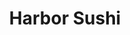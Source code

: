 ---
layout: place
title: "Harbor Sushi"
permalink: /alaska/unalaska/harbor-sushi.html
stateAbbr: AK
stateName: Alaska
cityName: Unalaska
seo:
  name: "Harbor Sushi"
  type: Restaurant
  links: https://www.grandaleutian.com/food-drink/
description: "Harbor Sushi serves delicious sushi in Unalaska, Alaska. Try fresh Japanese dishes for a great dining experience. "
place_id: ChIJNy9XsTW3q1cRICMZ63ynUgk
photos:
  - name: >-
      places/ChIJNy9XsTW3q1cRICMZ63ynUgk/photos/AeeoHcKROOLunrGFRKtpjIrTpKR2muhdZq3jz4NjNflz7uPLwiePuwQFiLmNmtYH1xr47LP9oZ12XvxpeQSL6lc0OPy97eG5G6yCnMqM21FVC2KyblBn--lXrOUC3AQxFbbHVoGdtI5c2IVpjnqTS_U1oT0RN43VsxHrKQ-E4poPdSlp2W195oc-s3NfxNrPMQKZk2H0RsvZe4ZbAIycjTScqDxC3XPByi8GlnvT0nRhFqhAaagqrHmL7NkK0XFGKaNuFAATC3qFFq0IgygF7CZ8lf4iPGzSydHw_LCkUHzMtK3Obfg3kEVUv7_bcx_P0gNV5-v6falgov78fRqkDSVzmt_Q-nDvS_wysPt-SZKVzBtsU0AJOSrQPOBef4VVGnaJyoInfaqGtiykK9xO4RlMpOhxOXnwN2Wum89Ncscuag02PPxs
    widthPx: 3264
    heightPx: 1836
    authorAttributions:
      - displayName: Beth Mek
        uri: https://maps.google.com/maps/contrib/113286255431750172624
        photoUri: >-
          https://lh3.googleusercontent.com/a/ACg8ocLVJ2J4P_NgxSVHCzDoLl2HfRk_IoUvKIczqXky1BPxpGdBVA=s100-p-k-no-mo
    flagContentUri: >-
      https://www.google.com/local/imagery/report/?cb_client=maps_api_places.places_api&image_key=!1e10!2sCIHM0ogKEICAgICiisz_zQE&hl=en-US
    googleMapsUri: >-
      https://www.google.com/maps/place//data=!3m4!1e2!3m2!1sCIHM0ogKEICAgICiisz_zQE!2e10!4m2!3m1!1s0x57abb735b1572f37:0x952a77ceb192320
  - name: >-
      places/ChIJNy9XsTW3q1cRICMZ63ynUgk/photos/AeeoHcKzzYYiqeUptBm3pVogGcxz7y6rPEqyPirVcoAICe1eIc9QvNeGeyZNytbAANLaA5hbTjyZMwsqw7gWU3zTlepMdEUrjHwd27hZbjtJOdWiyiw_1ks2QXsT6VqvjXKIWtg5kAIvr6aAw9vkih8YohS0DV3Yk0zOHY2Eq89-zouGcHFtL7e8nDEEJgpFtffsIUB9nICKveyxcyHM4wrPcqumNeGFfRmaLl0O7LFVI5LIjtC9iam9s8sTngqtfQzBBvBG6ZogEI0ZbMIZlo5LnGkBXjt3HeN_95XlOejDK0Qcpw
    widthPx: 2016
    heightPx: 1512
    authorAttributions:
      - displayName: Harbor Sushi
        uri: https://maps.google.com/maps/contrib/117197625790872560352
        photoUri: >-
          https://lh3.googleusercontent.com/a-/ALV-UjXxPdtc9f93oOzfdZPrd5rwIcSJhgz30XNgehtKw0gCojtaCzhI=s100-p-k-no-mo
    flagContentUri: >-
      https://www.google.com/local/imagery/report/?cb_client=maps_api_places.places_api&image_key=!1e10!2sAF1QipMAi3K-PoH7GLbmXHY40LY1oRpFrrYBSziPuJaE&hl=en-US
    googleMapsUri: >-
      https://www.google.com/maps/place//data=!3m4!1e2!3m2!1sAF1QipMAi3K-PoH7GLbmXHY40LY1oRpFrrYBSziPuJaE!2e10!4m2!3m1!1s0x57abb735b1572f37:0x952a77ceb192320
  - name: >-
      places/ChIJNy9XsTW3q1cRICMZ63ynUgk/photos/AeeoHcKcM2dss_sZ5y87TFIXn9l-FTxNqt52qN_DJeD-MhIOJzyRdmOAFAyTF7sXiF_oR3bYibZycMAfCWsvuksq6Zj47CpB3bxN01Eso5Ma-2T_xyO_z6TwAFPFdf9BMgs8wGeF6Plal-5CcnkEOrvvrTyYEMmDCyyv1tZfrw7zaPhdFXGZY3YC8qj8rzY3jXFFnIz-heS76_FCCc6EXvjnQ2Bkr8h98nKnIrcCxJpvducqjvvyBlGd60uNr1oNH5Nib9WjWfSz_6whEbVIPlY6PfJPbDYKdRMHvluWQH4-fuRgVw
    widthPx: 3024
    heightPx: 4032
    authorAttributions:
      - displayName: Harbor Sushi
        uri: https://maps.google.com/maps/contrib/117197625790872560352
        photoUri: >-
          https://lh3.googleusercontent.com/a-/ALV-UjXxPdtc9f93oOzfdZPrd5rwIcSJhgz30XNgehtKw0gCojtaCzhI=s100-p-k-no-mo
    flagContentUri: >-
      https://www.google.com/local/imagery/report/?cb_client=maps_api_places.places_api&image_key=!1e10!2sAF1QipNqRoulZYzQIe9gdD6n7NM-465iRKiA8QaLkrUP&hl=en-US
    googleMapsUri: >-
      https://www.google.com/maps/place//data=!3m4!1e2!3m2!1sAF1QipNqRoulZYzQIe9gdD6n7NM-465iRKiA8QaLkrUP!2e10!4m2!3m1!1s0x57abb735b1572f37:0x952a77ceb192320
  - name: >-
      places/ChIJNy9XsTW3q1cRICMZ63ynUgk/photos/AeeoHcKnmsjuBbljL-ywJv4D5Wqu1dc6O2uYI3HYrde_9vW0IzmhUi-QCOIkFOrHXrouS9mTEz9-OfBCq24iG7bMRmyQ7ek8o0NKB0usQuEyR3Ff8fkQn0uSNJEMqWorsGNhv07Lbm9ORdqe62RIEYNy2YdFDcmME5XexIiZsvMJGNJP7waAe5VmpFpc7ii1yQAbpXM3579_emSYwItIGnlZj_F-Fe6lBklp9kJrMA2FoUzWGaJdiKeVkjoluqp2dxFdm-CdVFuSBVUremcZae_16kyC7Jbj5yUZ5yTw5KjtF-FH6A
    widthPx: 2016
    heightPx: 1512
    authorAttributions:
      - displayName: Harbor Sushi
        uri: https://maps.google.com/maps/contrib/117197625790872560352
        photoUri: >-
          https://lh3.googleusercontent.com/a-/ALV-UjXxPdtc9f93oOzfdZPrd5rwIcSJhgz30XNgehtKw0gCojtaCzhI=s100-p-k-no-mo
    flagContentUri: >-
      https://www.google.com/local/imagery/report/?cb_client=maps_api_places.places_api&image_key=!1e10!2sAF1QipOmwLbKh5mkhcNyjHjqGlSFHem6q0jTNVOaUVmb&hl=en-US
    googleMapsUri: >-
      https://www.google.com/maps/place//data=!3m4!1e2!3m2!1sAF1QipOmwLbKh5mkhcNyjHjqGlSFHem6q0jTNVOaUVmb!2e10!4m2!3m1!1s0x57abb735b1572f37:0x952a77ceb192320
  - name: >-
      places/ChIJNy9XsTW3q1cRICMZ63ynUgk/photos/AeeoHcI0YLVagg5hveilymwXk7cdLFow2tJU6_JCf82xleLjjOpwHXzUZSWYmh8_JyZpAuTViG_i1szz4ULbDCVVCkgYTQDnlXODMjy8FSkoyOrT7roMf5FOnpdI1odwegn2pwWEQxy02eXUICJrDMkg__rlGRSOYUDmwBTgjhSEi5Xq4890dgJBMItEkvEUCza_Q7Y6tkb9zU18W3_BtAWlJaZKqYi_oPAeRhwngqN5zyAIeyxmzgeFHsXBPbbPNCJ7sqr7ZWQO2sVufpLroxIn7ssL8438UvsWbC0SHiApLE6E8Q
    widthPx: 4030
    heightPx: 3022
    authorAttributions:
      - displayName: Harbor Sushi
        uri: https://maps.google.com/maps/contrib/117197625790872560352
        photoUri: >-
          https://lh3.googleusercontent.com/a-/ALV-UjXxPdtc9f93oOzfdZPrd5rwIcSJhgz30XNgehtKw0gCojtaCzhI=s100-p-k-no-mo
    flagContentUri: >-
      https://www.google.com/local/imagery/report/?cb_client=maps_api_places.places_api&image_key=!1e10!2sAF1QipP49VkUOzb537DoOV8oT-oqq0Kj8EA_tau0YbX_&hl=en-US
    googleMapsUri: >-
      https://www.google.com/maps/place//data=!3m4!1e2!3m2!1sAF1QipP49VkUOzb537DoOV8oT-oqq0Kj8EA_tau0YbX_!2e10!4m2!3m1!1s0x57abb735b1572f37:0x952a77ceb192320
  - name: >-
      places/ChIJNy9XsTW3q1cRICMZ63ynUgk/photos/AeeoHcLUax2Mt3D4D7CWADepW7ftl1uW0RlxU6RssrxunS585LSy7SlkEfo-rx2dUFrRJAjf4ilR88e3GIgQPwLXb2OFEktvc__eNlhs8hm3MvlhK3MxWrYlsAjiH9N_A95_SdYOSsMsA2mKKaA2MbMJDjAWntYH_oJIHAls9iGcMlZ6x_98R5IiPskMnhmlQ-TZsPIBjPKd_1P5iFnZQZ0Sd262OzSh9wmJ2N0vwFbOpuTMGUvpkb-O7yrrD5pVYNLiKkwpUY8ZHmZNrYHRcLVzowCUK9jJi8hwcQaeG0Gq2J3g43FZekxRd-SGnjBTVvOJy6pS7GGWbt4x7IS18IboySwiPCr7SeeQwtzndtCrp8P1kLXy_jEEiS0IQpSFYQwMR8I1Q8ABqJvZA_fnWu-Lax-4VQKof2U1oHssUpY5OaM
    widthPx: 4032
    heightPx: 3024
    authorAttributions:
      - displayName: Dabbie Mateo
        uri: https://maps.google.com/maps/contrib/118283600296649181150
        photoUri: >-
          https://lh3.googleusercontent.com/a-/ALV-UjWizdc_Oo9KMJRYReCssbe-Tl_XgcG1uRLR6uNGziKxl_fvXoI=s100-p-k-no-mo
    flagContentUri: >-
      https://www.google.com/local/imagery/report/?cb_client=maps_api_places.places_api&image_key=!1e10!2sCIHM0ogKEICAgIDEg9uHMw&hl=en-US
    googleMapsUri: >-
      https://www.google.com/maps/place//data=!3m4!1e2!3m2!1sCIHM0ogKEICAgIDEg9uHMw!2e10!4m2!3m1!1s0x57abb735b1572f37:0x952a77ceb192320
  - name: >-
      places/ChIJNy9XsTW3q1cRICMZ63ynUgk/photos/AeeoHcI9RBqzWN4BqQ992tHGs4ZHM11CXZqYLsJUTSM-FbpWDgxqzVi_IIqRp7eXJJW5e-w-1h6RZYO3jO3x0FPJkhe1PTrI_4MUMjWqG--fkgiKHz1YmNYXfqfZp84SISu-cZ8ozjg8-YeiDbNY0ysujp24csjUrmC7NKDIYV3EKPDpgWa-dEQCGKPvvhbMoaoIkwKGEm9uzN06l74YlfqgZ8UYTWSqlAc1Cj7twsGkSSvZIgkkkJzD6d09md59vn7CBEteKdFA8x72OjbVlhmt5j6UqkUYQ_hmcQbVK4TDd3yHhg
    widthPx: 2016
    heightPx: 1512
    authorAttributions:
      - displayName: Harbor Sushi
        uri: https://maps.google.com/maps/contrib/117197625790872560352
        photoUri: >-
          https://lh3.googleusercontent.com/a-/ALV-UjXxPdtc9f93oOzfdZPrd5rwIcSJhgz30XNgehtKw0gCojtaCzhI=s100-p-k-no-mo
    flagContentUri: >-
      https://www.google.com/local/imagery/report/?cb_client=maps_api_places.places_api&image_key=!1e10!2sAF1QipMzmKP2_Btm2F4nrZKog9O7jFEOxVg8CC-kPxTC&hl=en-US
    googleMapsUri: >-
      https://www.google.com/maps/place//data=!3m4!1e2!3m2!1sAF1QipMzmKP2_Btm2F4nrZKog9O7jFEOxVg8CC-kPxTC!2e10!4m2!3m1!1s0x57abb735b1572f37:0x952a77ceb192320
  - name: >-
      places/ChIJNy9XsTW3q1cRICMZ63ynUgk/photos/AeeoHcI8lV7OlJsPHwdFyCbZMb9dTcREt86tV0c2a5vLDnkRrczqc5G0xzEMN9RGukJLL37x1mg6f0ESaujtDIW1GsQfkQQYsqkNk_L8mOTjbdkR_A9HL5MvUVegSoYmdzurT3ldIEB8SV3wvzrlws6S8cL6bRA7lj_L0QQ56nGbTurGQ8ouAEdIcA8UJ9f7gMwLd5tWcXTM6tsv549K6R1D8N47W4fV5iSKSnZfhfYWzASCbN_RBciLtBUg0UWlPPhedBNDLoQezFn_yPd5kUH_q2hb2X9nUcACCiCcBrKIhX2tnQ
    widthPx: 1024
    heightPx: 576
    authorAttributions:
      - displayName: Harbor Sushi
        uri: https://maps.google.com/maps/contrib/117197625790872560352
        photoUri: >-
          https://lh3.googleusercontent.com/a-/ALV-UjXxPdtc9f93oOzfdZPrd5rwIcSJhgz30XNgehtKw0gCojtaCzhI=s100-p-k-no-mo
    flagContentUri: >-
      https://www.google.com/local/imagery/report/?cb_client=maps_api_places.places_api&image_key=!1e10!2sAF1QipOzyMN6GEPPrKpSfmAkGJKj708oOxgLjttDLfCS&hl=en-US
    googleMapsUri: >-
      https://www.google.com/maps/place//data=!3m4!1e2!3m2!1sAF1QipOzyMN6GEPPrKpSfmAkGJKj708oOxgLjttDLfCS!2e10!4m2!3m1!1s0x57abb735b1572f37:0x952a77ceb192320
  - name: >-
      places/ChIJNy9XsTW3q1cRICMZ63ynUgk/photos/AeeoHcInhW0fl4Ow3OMNSkQGKiwJ7V2juytoKFehB3p7etxIEKgZyrd0iEYv44r0fSQRV5-SyBNW57hJwBKJMLYJb1Y30IybaQUhjeUOCzvXNT_LXYt1epQ5xPUpU85BrXDym_TEMMhWkdq_tvbKcu0kqRJ2LcAUFjeNCA5Jc4kLcHtv5XYXhvbarXVDyUz_VBG7RrYrxt_X9LtEXewdawBXOmUVHXHsBH3aHdM9jAnjhr8_NgK1e40pttAAKioWDiFUHzkSuOCJkfdTNigmQOsNOp0SfiKqYkmoxoMccPgMxVweSA
    widthPx: 2016
    heightPx: 1512
    authorAttributions:
      - displayName: Harbor Sushi
        uri: https://maps.google.com/maps/contrib/117197625790872560352
        photoUri: >-
          https://lh3.googleusercontent.com/a-/ALV-UjXxPdtc9f93oOzfdZPrd5rwIcSJhgz30XNgehtKw0gCojtaCzhI=s100-p-k-no-mo
    flagContentUri: >-
      https://www.google.com/local/imagery/report/?cb_client=maps_api_places.places_api&image_key=!1e10!2sAF1QipO-Jh9LhYwx1OMzBrfgJTH_Ez__BN3RV2jr5mQt&hl=en-US
    googleMapsUri: >-
      https://www.google.com/maps/place//data=!3m4!1e2!3m2!1sAF1QipO-Jh9LhYwx1OMzBrfgJTH_Ez__BN3RV2jr5mQt!2e10!4m2!3m1!1s0x57abb735b1572f37:0x952a77ceb192320
  - name: >-
      places/ChIJNy9XsTW3q1cRICMZ63ynUgk/photos/AeeoHcKicQ3wrlF1gq2lAZZIFS_uLkyGEPwof1bjqQrovfuTFm7V6QjkZxCj-bKkALM2Av-XiUaF62NHveNX484rv05n-94hbcQlyIgu8NZU1Vub21Hm5FodZ723cK1alK2x4aj9s7QbEKu1m_eyzNDDqtC_iQsti4Vc9U--Y_4AqGJ6fnnIZ_5zpP8drxD_L5hHMeuYSSRI1fPJpAwN3GfJLooQ__-qOlSzm31VOloo7wrt4dzmz8PGRXVqOlv1f5Z5pKHfYnMIMESAltHGYwPV-wlTNQlK9c796aiwdACuNngz0w
    widthPx: 4032
    heightPx: 3024
    authorAttributions:
      - displayName: Harbor Sushi
        uri: https://maps.google.com/maps/contrib/117197625790872560352
        photoUri: >-
          https://lh3.googleusercontent.com/a-/ALV-UjXxPdtc9f93oOzfdZPrd5rwIcSJhgz30XNgehtKw0gCojtaCzhI=s100-p-k-no-mo
    flagContentUri: >-
      https://www.google.com/local/imagery/report/?cb_client=maps_api_places.places_api&image_key=!1e10!2sAF1QipO62ZxdGp8xvJv9Mq3T5K_Fn7Tmz0HoioV6gLwu&hl=en-US
    googleMapsUri: >-
      https://www.google.com/maps/place//data=!3m4!1e2!3m2!1sAF1QipO62ZxdGp8xvJv9Mq3T5K_Fn7Tmz0HoioV6gLwu!2e10!4m2!3m1!1s0x57abb735b1572f37:0x952a77ceb192320
address: Gilman Way, Unalaska, AK 99692, USA
street: Gilman Way
city: Unalaska
state: AK
zip: '99692'
country: USA
neighborhood: null
latitude: '53.878244'
longitude: '-166.554762'
accessibility_options:
  wheelchairAccessibleParking: true
  wheelchairAccessibleEntrance: true
  wheelchairAccessibleRestroom: true
  wheelchairAccessibleSeating: true
business_status: OPERATIONAL
name: Harbor Sushi
google_maps_links:
  directionsUri: >-
    https://www.google.com/maps/dir//''/data=!4m7!4m6!1m1!4e2!1m2!1m1!1s0x57abb735b1572f37:0x952a77ceb192320!3e0
  placeUri: https://maps.google.com/?cid=671783449393701664
  writeAReviewUri: >-
    https://www.google.com/maps/place//data=!4m3!3m2!1s0x57abb735b1572f37:0x952a77ceb192320!12e1
  reviewsUri: >-
    https://www.google.com/maps/place//data=!4m4!3m3!1s0x57abb735b1572f37:0x952a77ceb192320!9m1!1b1
  photosUri: >-
    https://www.google.com/maps/place//data=!4m3!3m2!1s0x57abb735b1572f37:0x952a77ceb192320!10e5
primary_type: Sushi Restaurant
opening_hours:
  regular: null
  current: null
secondary_opening_hours:
  regular:
    weekdayDescriptions: null
    type: null
  current:
    weekdayDescriptions: null
    type: null
phone: (907) 581-7191
price_level: null
price_range: $20 &ndash; $30
rating: '4.4'
rating_count: 79
website: https://www.grandaleutian.com/food-drink/
reviews: null
parking_options: null
payment_options: null
allow_dogs: null
curbside_pickup: null
delivery: null
dine_in: null
good_for_children: null
good_for_groups: null
good_for_sports: null
live_music: null
menu_for_children: null
outdoor_seating: null
reservable: null
restroom: null
serves_beer: null
serves_breakfast: null
serves_brunch: null
serves_cocktails: null
serves_coffee: null
serves_dinner: null
serves_dessert: null
serves_lunch: null
serves_vegetarian_food: null
serves_wine: null
takeout: null
summary: null

---